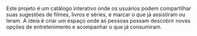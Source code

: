 Este projeto é um catálogo interativo onde os usuários podem compartilhar suas sugestões de filmes, livros e séries, e marcar o que já assistiram ou leram. A ideia é criar um espaço onde as pessoas possam descobrir novas opções de entretenimento e acompanhar o que já consumiram.
